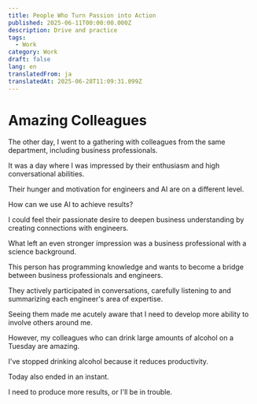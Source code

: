 ```yaml
---
title: People Who Turn Passion into Action
published: 2025-06-11T00:00:00.000Z
description: Drive and practice
tags:
  - Work
category: Work
draft: false
lang: en
translatedFrom: ja
translatedAt: 2025-06-28T11:09:31.099Z
---
```


# Amazing Colleagues

The other day, I went to a gathering with colleagues from the same department, including business professionals.

It was a day where I was impressed by their enthusiasm and high conversational abilities.

Their hunger and motivation for engineers and AI are on a different level.

How can we use AI to achieve results?

I could feel their passionate desire to deepen business understanding by creating connections with engineers.

What left an even stronger impression was a business professional with a science background.

This person has programming knowledge and wants to become a bridge between business professionals and engineers.

They actively participated in conversations, carefully listening to and summarizing each engineer's area of expertise.

Seeing them made me acutely aware that I need to develop more ability to involve others around me.

However, my colleagues who can drink large amounts of alcohol on a Tuesday are amazing.

I've stopped drinking alcohol because it reduces productivity.

Today also ended in an instant.

I need to produce more results, or I'll be in trouble.
